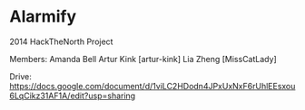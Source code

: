 Alarmify
========

2014 HackTheNorth Project

Members:
Amanda Bell
Artur Kink [artur-kink]
Lia Zheng [MissCatLady]


Drive: https://docs.google.com/document/d/1viLC2HDodn4JPxUxNxF6rUhlEEsxou6LqCikz31AF1A/edit?usp=sharing
